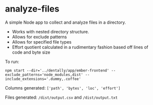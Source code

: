 # analyze-files

A simple Node app to collect and analyze files in a directory.

- Works with nested directory structure.
- Allows for exclude patterns
- Allows for specified file types
- Effort quotient calculated in a rudimentary fashion based off lines of code and byte size

To run:

```
npm start --dir='../dentally/app/ember-frontend' --exclude_patterns='node_modules,dist' --include_extensions='.dummy,.coffee'
```

Columns generated: `['path', 'bytes', 'loc', 'effort']`

Files generated: `/dist/output.csv` and `/dist/output.txt`